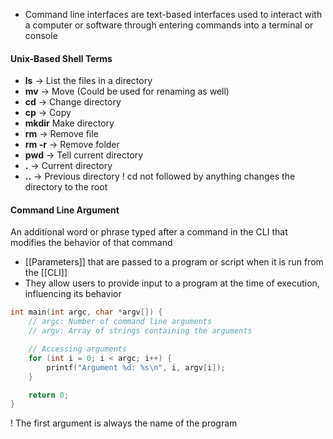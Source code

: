 - Command line interfaces are text-based interfaces used to interact with a computer or software through entering commands into a terminal or console

#### Unix-Based Shell Terms
- **ls** -> List the files in a directory
- **mv** -> Move (Could be used for renaming as well)
- **cd** -> Change directory
- **cp** -> Copy
- **mkdir** Make directory
- **rm** -> Remove file
- **rm -r** -> Remove folder
- **pwd** -> Tell current directory
- **.** -> Current directory
- **..** -> Previous directory
! cd not followed by anything changes the directory to the root

#### Command Line Argument
An additional word or phrase typed after a command in the CLI that modifies the behavior of that command
- [[Parameters]] that are passed to a program or script when it is run from the [[CLI]]
- They allow users to provide input to a program at the time of execution, influencing its behavior
```C
int main(int argc, char *argv[]) {
    // argc: Number of command line arguments
    // argv: Array of strings containing the arguments

    // Accessing arguments
    for (int i = 0; i < argc; i++) {
        printf("Argument %d: %s\n", i, argv[i]);
    }

    return 0;
}
```
! The first argument is always the name of the program
